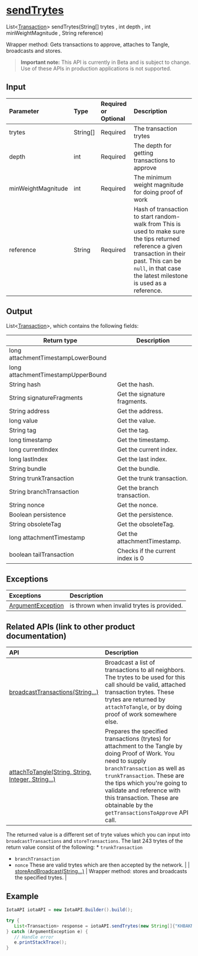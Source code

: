 
# [sendTrytes](https://github.com/iotaledger/iota-java/blob/master/jota/src/main/java/org/iota/jota/IotaAPI.java#L341)
 List<[Transaction](https://github.com/iotaledger/iota-java/blob/master/jota/src/main/java/org/iota/jota/model/Transaction.java)> sendTrytes(String[] trytes , int depth , int minWeightMagnitude , String reference)

Wrapper method: Gets transactions to approve, attaches to Tangle, broadcasts and stores.
> **Important note:** This API is currently in Beta and is subject to change. Use of these APIs in production applications is not supported.

## Input
| Parameter       | Type | Required or Optional | Description |
|:---------------|:--------|:--------| :--------|
| trytes | String[] | Required | The transaction trytes |
| depth | int | Required | The depth for getting transactions to approve |
| minWeightMagnitude | int | Required | The minimum weight magnitude for doing proof of work |
| reference | String | Required | Hash of transaction to start random-walk from   This is used to make sure the tips returned reference a given transaction in their past.   This can be `null`, in that case the latest milestone is used as a reference. |
    
## Output
List<[Transaction](https://github.com/iotaledger/iota-java/blob/master/jota/src/main/java/org/iota/jota/model/Transaction.java)>, which contains the following fields:

| Return type | Description |
|--|--|
| long attachmentTimestampLowerBound |  |
| long attachmentTimestampUpperBound |  |
| String hash | Get the hash. |
| String signatureFragments | Get the signature fragments. |
| String address | Get the address. |
| long value | Get the value. |
| String tag | Get the tag. |
| long timestamp | Get the timestamp. |
| long currentIndex | Get the current index. |
| long lastIndex | Get the last index. |
| String bundle | Get the bundle. |
| String trunkTransaction | Get the trunk transaction. |
| String branchTransaction | Get the branch transaction. |
| String nonce | Get the nonce. |
| Boolean persistence | Get the persistence. |
| String obsoleteTag | Get the obsoleteTag. |
| long attachmentTimestamp | Get the attachmentTimestamp. |
| boolean tailTransaction | Checks if the current index is 0 |

## Exceptions
| Exceptions     | Description |
|:---------------|:--------|
| [ArgumentException](https://github.com/iotaledger/iota-java/blob/master/jota/src/main/java/org/iota/jota/error/ArgumentException.java) | is thrown when invalid trytes is provided. |

## Related APIs (link to other product documentation)
| API     | Description |
|:---------------|:--------|
| [broadcastTransactions(String...)](https://github.com/iotaledger/iota-java/blob/master/jota/src/main/java/org/iota/jota/IotaAPICore.java#L723) | Broadcast a list of transactions to all neighbors. The trytes to be used for this call should be valid, attached transaction trytes. These trytes are returned by `attachToTangle`, or by doing proof of work somewhere else. |
| [attachToTangle(String, String, Integer, String...)](https://github.com/iotaledger/iota-java/blob/master/jota/src/main/java/org/iota/jota/IotaAPICore.java#L599) |  Prepares the specified transactions (trytes) for attachment to the Tangle by doing Proof of Work. You need to supply `branchTransaction` as well as `trunkTransaction`. These are the tips which you're going to validate and reference with this transaction.  These are obtainable by the `getTransactionsToApprove` API call. 
  The returned value is a different set of tryte values which you can input into  `broadcastTransactions` and `storeTransactions`. 
  The last 243 trytes of the return value consist of the following:  * `trunkTransaction`
 * `branchTransaction`
 * `nonce`
   These are valid trytes which are then accepted by the network. |
| [storeAndBroadcast(String...)](https://github.com/iotaledger/iota-java/blob/master/jota/src/main/java/org/iota/jota/IotaAPI.java#L311) | Wrapper method: stores and broadcasts the specified trytes. |

 ## Example
 
 ```Java
 IotaAPI iotaAPI = new IotaAPI.Builder().build();

try { 
    List<Transaction> response = iotaAPI.sendTrytes(new String[]{"KHBAKNKVUQYRBTUXKMOZ9ZOXU ... UTVBLAGC9KWSGIJAWLQERGMUW", "YWDXHAAOVNHHOH9EGNQA9OMUT ... NYACHEEEZCAWHCD9CQZZKXJZS"}, 15, 18, "SPLXLNCQUEEATUPIJ9GTNNJTIHSEGEMWLXSY9ZLAXODMCEYVYLDVZOTXMDPVDBTTUFYQMRAR9FOFWZOSL");
} catch (ArgumentException e) { 
    // Handle error
    e.printStackTrace(); 
}
 ```
